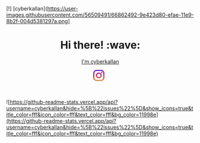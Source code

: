 [!] [cyberkallan](https://user-images.githubusercontent.com/56509491/66862492-9e423d80-efae-11e9-8b2f-004d5381297a.png]
<h1 align='center'> Hi there! :wave:</h1>
<p align='center'><a href="https://github.com/cyberkallan" targer="_blank">I'm cyberkallan</a></p>
<p align='center'>
<a href="https://instagram.com/arz_beats"><img height="30" src="https://github.com/ArugaZ/ArugaZ/blob/main/images/instagram.svg?raw=true"></a>&nbsp;&nbsp;
</p><br/>


![https://github-readme-stats.vercel.app/api?username=cyberkallan&hide=%5B%22issues%22%5D&show_icons=true&title_color=fff&icon_color=fff&text_color=fff&bg_color=11998e](https://github-readme-stats.vercel.app/api?username=cyberkallan&hide=%5B%22issues%22%5D&show_icons=true&title_color=fff&icon_color=fff&text_color=fff&bg_color=11998e)
